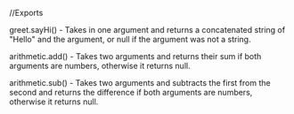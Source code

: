 //Exports

greet.sayHi() - Takes in one argument and returns a concatenated string of "Hello" and the argument, or null if the argument was not a string.

arithmetic.add() - Takes two arguments and returns their sum if both arguments are numbers, otherwise it returns null.

arithmetic.sub() - Takes two arguments and subtracts the first from the second and returns the difference if both arguments are numbers, otherwise it returns null.